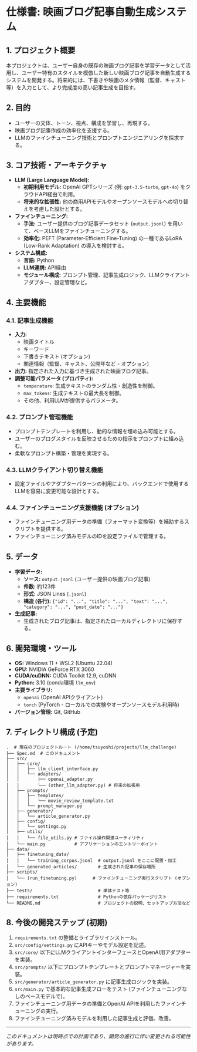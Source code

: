 # 仕様書: 映画ブログ記事自動生成システム

## 1. プロジェクト概要

本プロジェクトは、ユーザー自身の既存の映画ブログ記事を学習データとして活用し、ユーザー特有のスタイルを模倣した新しい映画ブログ記事を自動生成するシステムを開発する。将来的には、下書きや映画のメタ情報（監督、キャスト等）を入力として、より完成度の高い記事生成を目指す。

## 2. 目的

- ユーザーの文体、トーン、視点、構成を学習し、再現する。
- 映画ブログ記事作成の効率化を支援する。
- LLMのファインチューニング技術とプロンプトエンジニアリングを探求する。

## 3. コア技術・アーキテクチャ

- **LLM (Large Language Model):**
    - **初期利用モデル:** OpenAI GPTシリーズ (例: `gpt-3.5-turbo`, `gpt-4o`) をクラウドAPI経由で利用。
    - **将来的な拡張性:** 他の商用APIモデルやオープンソースモデルへの切り替えを考慮した設計とする。
- **ファインチューニング:**
    - **手法:** ユーザー提供のブログ記事データセット (`output.jsonl`) を用いて、ベースLLMをファインチューニングする。
    - **効率化:** PEFT (Parameter-Efficient Fine-Tuning) の一種であるLoRA (Low-Rank Adaptation) の導入を検討する。
- **システム構成:**
    - **言語:** Python
    - **LLM連携:** API経由
    - **モジュール構成:** プロンプト管理、記事生成ロジック、LLMクライアントアダプター、設定管理など。

## 4. 主要機能

### 4.1. 記事生成機能
- **入力:**
    - 映画タイトル
    - キーワード
    - 下書きテキスト (オプション)
    - 関連情報（監督、キャスト、公開年など - オプション）
- **出力:** 指定された入力に基づき生成された映画ブログ記事。
- **調整可能パラメータ (プロパティ):**
    - `temperature`: 生成テキストのランダム性・創造性を制御。
    - `max_tokens`: 生成テキストの最大長を制御。
    - その他、利用LLMが提供するパラメータ。

### 4.2. プロンプト管理機能
- プロンプトテンプレートを利用し、動的な情報を埋め込み可能とする。
- ユーザーのブログスタイルを反映させるための指示をプロンプトに組み込む。
- 柔軟なプロンプト構築・管理を実現する。

### 4.3. LLMクライアント切り替え機能
- 設定ファイルやアダプターパターンの利用により、バックエンドで使用するLLMを容易に変更可能な設計とする。

### 4.4. ファインチューニング支援機能 (オプション)
- ファインチューニング用データの準備（フォーマット変換等）を補助するスクリプトを提供する。
- ファインチューニング済みモデルのIDを設定ファイルで管理する。

## 5. データ

- **学習データ:**
    - **ソース:** `output.jsonl` (ユーザー提供の映画ブログ記事)
    - **件数:** 約123件
    - **形式:** JSON Lines (`.jsonl`)
    - **構造 (各行):** `{"id": "...", "title": "...", "text": "...", "category": "...", "post_date": "..."}`
- **生成記事:**
    - 生成されたブログ記事は、指定されたローカルディレクトリに保存する。

## 6. 開発環境・ツール

- **OS:** Windows 11 + WSL2 (Ubuntu 22.04)
- **GPU:** NVIDIA GeForce RTX 3060
- **CUDA/cuDNN:** CUDA Toolkit 12.9, cuDNN
- **Python:** 3.10 (conda環境 `llm_env`)
- **主要ライブラリ:**
    - `openai` (OpenAI APIクライアント)
    - `torch` (PyTorch - ローカルでの実験やオープンソースモデル利用時)
- **バージョン管理:** Git, GitHub

## 7. ディレクトリ構成 (予定)

```
.  # 現在のプロジェクトルート (/home/tsuyoshi/projects/llm_challenge)
├── Spec.md  # このドキュメント
├── src/
│   ├── core/
│   │   ├── llm_client_interface.py
│   │   └── adapters/
│   │       ├── openai_adapter.py
│   │       └── (other_llm_adapter.py) # 将来の拡張用
│   ├── prompts/
│   │   ├── templates/
│   │   │   └── movie_review_template.txt
│   │   └── prompt_manager.py
│   ├── generator/
│   │   └── article_generator.py
│   ├── config/
│   │   └── settings.py
│   ├── utils/
│   │   └── file_utils.py # ファイル操作関連ユーティリティ
│   └── main.py           # アプリケーションのエントリーポイント
├── data/
│   ├── finetuning_data/
│   │   └── training_corpus.jsonl  # output.jsonl をここに配置・加工
│   └── generated_articles/        # 生成された記事の保存場所
├── scripts/
│   └── (run_finetuning.py)      # ファインチューニング実行スクリプト (オプション)
├── tests/                         # 単体テスト等
├── requirements.txt               # Pythonの依存パッケージリスト
└── README.md                      # プロジェクトの説明、セットアップ方法など
```

## 8. 今後の開発ステップ (初期)

1.  `requirements.txt` の整備とライブラリインストール。
2.  `src/config/settings.py` にAPIキーやモデル設定を記述。
3.  `src/core/` 以下にLLMクライアントインターフェースとOpenAI用アダプターを実装。
4.  `src/prompts/` 以下にプロンプトテンプレートとプロンプトマネージャーを実装。
5.  `src/generator/article_generator.py` に記事生成ロジックを実装。
6.  `src/main.py` で基本的な記事生成フローをテスト (ファインチューニングなしのベースモデルで)。
7.  ファインチューニング用データの準備とOpenAI APIを利用したファインチューニングの実行。
8.  ファインチューニング済みモデルを利用した記事生成と評価、改善。

---
*このドキュメントは現時点での計画であり、開発の進行に伴い変更される可能性があります。*